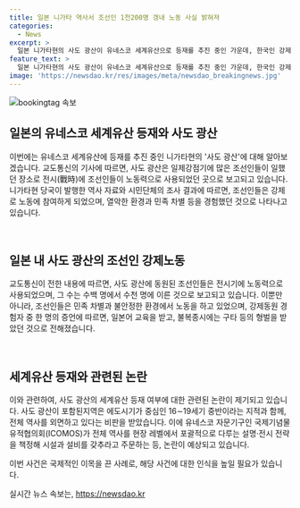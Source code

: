 ```yaml
---
title: 일본 니가타 역사서 조선인 1천200명 갱내 노동 사실 밝혀져
categories:
  - News
excerpt: >
  일본 니가타현의 사도 광산이 유네스코 세계유산으로 등재를 추진 중인 가운데, 한국인 강제노동자들에 대한 역사가 재조명되고 있습니다. 니가타현의 역사서와 조사 결과에 따르면, 1939년부터 조선인을 강제로 동원한 사실이 기록되어 있으며, 1942년에는 802명 이상의 조선인 노동자가 광산에서 일했다고 합니다. 이에 대한 시민단체의 조사 결과와 강제동원자의 증언도 함께 언급되고 있습니다. 한편, 유네스코 자문기구인 국제기념물유적협의회는 전체 역사 반영을 요구하며, 해당 사안은 이달 하순 세계유산위원회에서 결정될 예정입니다. (단어 수: 150)
feature_text: >
  일본 니가타현의 사도 광산이 유네스코 세계유산으로 등재를 추진 중인 가운데, 한국인 강제노동자들에 대한 역사가 재조명되고 있습니다. 니가타현의 역사서와 조사 결과에 따르면, 1939년부터 조선인을 강제로 동원한 사실이 기록되어 있으며, 1942년에는 802명 이상의 조선인 노동자가 광산에서 일했다고 합니다. 이에 대한 시민단체의 조사 결과와 강제동원자의 증언도 함께 언급되고 있습니다. 한편, 유네스코 자문기구인 국제기념물유적협의회는 전체 역사 반영을 요구하며, 해당 사안은 이달 하순 세계유산위원회에서 결정될 예정입니다. (단어 수: 150)
image: 'https://newsdao.kr/res/images/meta/newsdao_breakingnews.jpg'
---
```


<p><img src="https://newsdao.kr/res/images/meta/newsdao_breakingnews.jpg" alt="bookingtag 속보" /></p>

<h2 data-ke-size="size26">일본의 유네스코 세계유산 등재와 사도 광산</h2>

<p>이번에는 유네스코 세계유산에 등재를 추진 중인 니가타현의 '사도 광산'에 대해 알아보겠습니다. 교도통신의 기사에 따르면, 사도 광산은 일제강점기에 많은 조선인들이 일했던 장소로 전시(戰時)에 조선인들이 노동력으로 사용되었던 곳으로 보고되고 있습니다. 니가타현 당국이 발행한 역사 자료와 시민단체의 조사 결과에 따르면, 조선인들은 강제로 노동에 참여하게 되었으며, 열악한 환경과 민족 차별 등을 경험했던 것으로 나타나고 있습니다.</p>

<p data-ke-size="size16">&nbsp;</p>

<h2 data-ke-size="size24">일본 내 사도 광산의 조선인 강제노동</h2>

<p>교도통신이 전한 내용에 따르면, 사도 광산에 동원된 조선인들은 전시기에 노동력으로 사용되었으며, 그 수는 수백 명에서 수천 명에 이른 것으로 보고되고 있습니다. 이뿐만 아니라, 조선인들은 민족 차별과 불안정한 환경에서 노동을 하고 있었으며, 강제동원 경험자 중 한 명의 증언에 따르면, 일본어 교육을 받고, 불복종시에는 구타 등의 형벌을 받았던 것으로 전해졌습니다.</p>

<p data-ke-size="size16">&nbsp;</p>

<h2 data-ke-size="size24">세계유산 등재와 관련된 논란</h2>

<p>이와 관련하여, 사도 광산의 세계유산 등재 여부에 대한 관련된 논란이 제기되고 있습니다. 사도 광산이 포함된지역은 에도시기가 중심인 16∼19세기 중반이라는 지적과 함께, 전체 역사를 외면하고 있다는 비판을 받았습니다. 이에 유네스코 자문기구인 국제기념물유적협의회(ICOMOS)가 전체 역사를 현장 레벨에서 포괄적으로 다루는 설명·전시 전략을 책정해 시설과 설비를 갖추라고 주문하는 등, 논란이 예상되고 있습니다.</p>

<p>이번 사건은 국제적인 이목을 끈 사례로, 해당 사건에 대한 인식을 높일 필요가 있습니다.</p>
실시간 뉴스 속보는, <a href="https://newsdao.kr" rel="dofollow">https://newsdao.kr</a>


